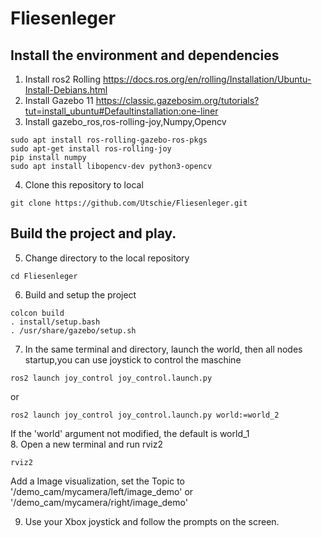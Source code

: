 # Fliesenleger
## Install the environment and dependencies
1. Install ros2 Rolling <https://docs.ros.org/en/rolling/Installation/Ubuntu-Install-Debians.html>
2. Install Gazebo 11 <https://classic.gazebosim.org/tutorials?tut=install_ubuntu#Defaultinstallation:one-liner>
3. Install gazebo_ros,ros-rolling-joy,Numpy,Opencv
```
sudo apt install ros-rolling-gazebo-ros-pkgs
sudo apt-get install ros-rolling-joy
pip install numpy
sudo apt install libopencv-dev python3-opencv
```
4. Clone this repository to local
```
git clone https://github.com/Utschie/Fliesenleger.git
```
## Build the project and play.
5. Change directory to the local repository
```
cd Fliesenleger
```
6. Build and setup the project
```
colcon build
. install/setup.bash
. /usr/share/gazebo/setup.sh
```
7. In the same terminal and directory, launch the world, then all nodes startup,you can use joystick to control the maschine
```
ros2 launch joy_control joy_control.launch.py
```
or  
```
ros2 launch joy_control joy_control.launch.py world:=world_2
```
If the 'world' argument not modified, the default is world_1  
8. Open a new terminal and run rviz2
```
rviz2
```
Add a Image visualization, set the Topic to '/demo_cam/mycamera/left/image_demo' or '/demo_cam/mycamera/right/image_demo'

9. Use your Xbox joystick and follow the prompts on the screen.



